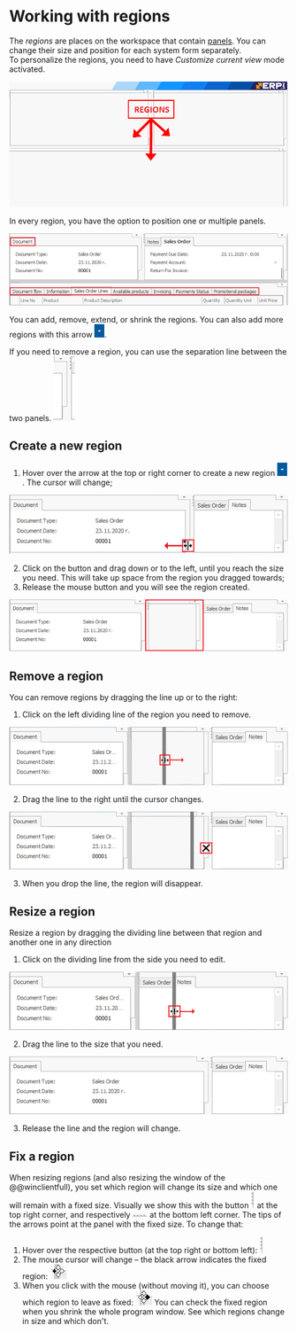 # Working with regions

The *regions* are places on the workspace that contain [panels](https://docs.erp.net/winclient/introduction/workspace-customization/working-with-panels.html). You can change their size and position for each system form separately. <br>
To personalize the regions, you need to have *Customize current view* mode activated.

![Regions](pictures/regions.png) 

In every region, you have the option to position one or multiple panels.

![Multiple pannels](pictures/multiple-pannels.png)

You can add, remove, extend, or shrink the regions. You can also add more regions with this arrow ![Arrow](pictures/arrow.png).

If you need to remove a region, you can use the separation line between the two panels. ![Separation line](pictures/separation-line.png) 

## Create a new region

1. Hover over the arrow at the top or right corner to create a new region ![Arrow](pictures/arrow.png). The cursor will change;

![Create a new region](pictures/create-new-region.png) 

2. Click on the button and drag down or to the left, until you reach the size you need. This will take up space from the region you dragged towards; 
3. Release the mouse button and you will see the region created.

![Created region](pictures/created-region.png)

## Remove a region

You can remove regions by dragging the line up or to the right: 

1. Click on the left dividing line of the region you need to remove.

![Remove a region](pictures/remove-region.png)

2. Drag the line to the right until the cursor changes.

![Cursor change](pictures/cursor-change.png)

3. When you drop the line, the region will disappear. 

## Resize a region

Resize a region by dragging the dividing line between that region and another one in any direction

1. Click on the dividing line from the side you need to edit.

![Resize Regions](pictures/resize-regions.png)

2. Drag the line to the size that you need.

![Resized Region](pictures/resized-region.png)

3. Release the line and the region will change.

## Fix a region

When resizing regions (and also resizing the window of the @@winclientfull), you set which region will change its size and which one will remain with a fixed size. 
Visually we show this with the button ![Fixing button](pictures/fixing-button-up.png) at the top right corner, and respectively ![Fixing button down](pictures/fixing-button-low.png) at the bottom left corner. 
The tips of the arrows point at the panel with the fixed size. To change that:

1. Hover over the respective button (at the top right or bottom left): ![Fixing button](pictures/fixing-button-up.png)
2. The mouse cursor will change – the black arrow indicates the fixed region: ![Change fixing button](pictures/change-fix-button.png)
3. When you click with the mouse (without moving it), you can choose which region to leave as fixed: ![Changed fixing button](pictures/changed-fix-button.png)
You can check the fixed region when you shrink the whole program window. See which regions change in size and which don't.
